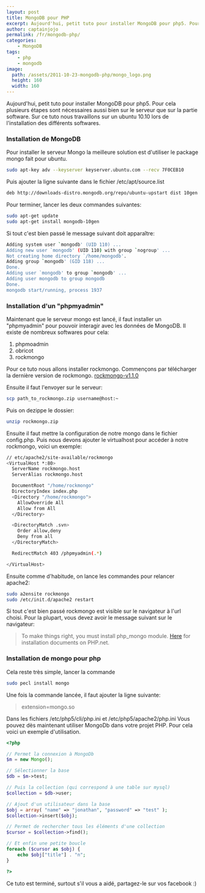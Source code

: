 ```yaml
---
layout: post
title: MongoDB pour PHP
excerpt: Aujourd'hui, petit tuto pour installer MongoDB pour php5. Pour cela plusieurs étapes sont nécessaires aussi bien sur le serveur que sur la partie software. Sur ce tuto nous travaillons sur un ubuntu 10.10 lors de l'installation des différents softwares.
author: captainjojo
permalink: /fr/mongodb-php/
categories:
    - MongoDB
tags:
    - php
    - mongodb
image:
  path: /assets/2011-10-23-mongodb-php/mongo_logo.png
  height: 160
  width: 160
---
```

Aujourd'hui, petit tuto pour installer MongoDB pour php5. Pour cela plusieurs étapes sont nécessaires aussi bien sur le serveur que sur la partie software.
Sur ce tuto nous travaillons sur un ubuntu 10.10 lors de l'installation des différents softwares.

### Installation de MongoDB

Pour installer le serveur Mongo la meilleure solution est d'utiliser le package mongo fait pour ubuntu.

```sh
sudo apt-key adv --keyserver keyserver.ubuntu.com --recv 7F0CEB10
```
Puis ajouter la ligne suivante dans le fichier /etc/apt/source.list

```sh
deb http://downloads-distro.mongodb.org/repo/ubuntu-upstart dist 10gen
```
Pour terminer, lancer les deux commandes suivantes:

```sh
sudo apt-get update
sudo apt-get install mongodb-10gen
```

Si tout c'est bien passé le message suivant doit apparaître:

```sh
Adding system user `mongodb' (UID 110) ...
Adding new user `mongodb' (UID 110) with group `nogroup' ...
Not creating home directory `/home/mongodb'.
Adding group `mongodb' (GID 118) ...
Done.
Adding user `mongodb' to group `mongodb' ...
Adding user mongodb to group mongodb
Done.
mongodb start/running, process 1937
```

### Installation d'un "phpmyadmin"

Maintenant que le serveur mongo est lancé, il faut installer un "phpmyadmin" pour pouvoir interagir avec les données de MongoDB. Il existe de nombreux softwares pour cela:

 1. phpmoadmin
 2. obricot
 3. rockmongo

Pour ce tuto nous allons installer rockmongo.
Commençons par télécharger la dernière version de rockmongo.
[rockmongo-v1.1.0](https://github.com/iwind/rockmongo)

Ensuite il faut l'envoyer sur le serveur:

```sh
scp path_to_rockmongo.zip username@host:~
```
 Puis on dezippe le dossier:

```sh
unzip rockmongo.zip
```

Ensuite il faut mettre la configuration de notre mongo dans le fichier config.php. Puis nous devons ajouter le virtualhost pour accéder à notre rockmongo, voici un exemple:

```sh
// etc/apache2/site-available/rockmongo
<VirtualHost *:80>
  ServerName rockmongo.host
  ServerAlias rockmongo.host

  DocumentRoot "/home/rockmongo"
  DirectoryIndex index.php
  <Directory "/home/rockmongo">
    AllowOverride All
    Allow from All
  </Directory>

  <DirectoryMatch .svn>
    Order allow,deny
    Deny from all
  </DirectoryMatch>

  RedirectMatch 403 /phpmyadmin(.*)

</VirtualHost>
```

Ensuite comme d'habitude, on lance les commandes pour relancer apache2:

```sh
sudo a2ensite rockmongo
sudo /etc/init.d/apache2 restart
```

Si tout c'est bien passé rockmongo est visible sur le navigateur à l'url choisi.
Pour la plupart, vous devez avoir le message suivant sur le navigateur:

> To make things right, you must install php_mongo module.
> [Here](http://www.php.net/manual/en/mongo.installation.php) for installation documents on PHP.net.

### Installation de mongo pour php

Cela reste très simple, lancer la commande

```sh
sudo pecl install mongo
```

Une fois la commande lancée, il faut ajouter la ligne suivante:

> extension=mongo.so

Dans les fichiers /etc/php5/cli/php.ini et /etc/php5/apache2/php.ini
Vous pouvez dès maintenant utiliser MongoDb dans votre projet PHP. Pour cela voici un exemple d'utilisation.

```php
<?php

// Permet la connexion à MongoDb
$m = new Mongo();

// Sélectionner la base
$db = $m->test;

// Puis la collection (qui correspond à une table sur mysql)
$collection = $db->user;

// Ajout d'un utilisateur dans la base
$obj = array( "name" => "jonathan", "password" => "test" );
$collection->insert($obj);

// Permet de rechercher tous les éléments d'une collection
$cursor = $collection->find();

// Et enfin une petite boucle
foreach ($cursor as $obj) {
    echo $obj["title"] . "n";
}

?>
```
Ce tuto est terminé, surtout s'il vous a aidé, partagez-le sur vos facebook :)
